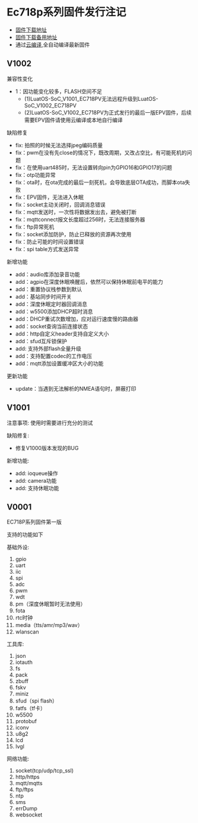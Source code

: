# Ec718p系列固件发行注记

* [固件下载地址](https://gitee.com/openLuat/LuatOS/releases)
* [固件下载备用地址](https://pan.air32.cn/s/DJTr?path=%2F)
* 通过[云编译](https://wiki.luatos.com/develop/compile/Cloud_compilation.html),全自动编译最新固件


## V1002
兼容性变化
* 1：因功能变化较多，FLASH空间不足
    * (1)LuatOS-SoC_V1001_EC718PV无法远程升级到LuatOS-SoC_V1002_EC718PV
    * (2)LuatOS-SoC_V1002_EC718PV为正式发行的最后一版EPV固件，后续需要EPV固件请使用云编译或本地自行编译


缺陷修复
* fix: 拍照的时候无法选择jpeg编码质量
* fix：pwm在没有先close的情况下，既改周期，又改占空比，有可能死机的问题
* fix：在使用uart485时，无法设置转向pin为GPIO16和GPIO17的问题
* fix：otp功能异常
* fix：ota时，在ota完成的最后一刻死机，会导致底层OTA成功，而脚本ota失败
* fix：EPV固件，无法进入休眠
* fix：socket主动关闭时，回调消息错误
* fix：mqtt发送时，一次性将数据发出去，避免被打断
* fix：mqttconnect报文长度超过256时，无法连接服务器
* fix：ftp异常死机
* fix：socket添加防护，防止已释放的资源再次使用
* fix：防止可能的时间设置错误
* fix：spi table方式发送异常


新增功能
* add：audio库添加录音功能
* add：agpio在深度休眠唤醒后，依然可以保持休眠前电平的能力
* add：重置协议栈参数到默认
* add：基站同步时间开关
* add：深度休眠定时器回调消息
* add：w5500添加DHCP超时消息
* add：DHCP重试次数增加，应对运行速度慢的路由器
* add：socket查询当前连接状态
* add：http自定义header支持自定义大小
* add：sfud互斥锁保护
* add: 支持外部flash全量升级
* add：支持配置codec的工作电压
* add：mqtt添加设置缓冲区大小的功能

更新功能
* update：当遇到无法解析的NMEA语句时，屏蔽打印



## V1001

注意事项:
使用时需要进行充分的测试


缺陷修复:
* 修复V1000版本发现的BUG

新增功能:
* add: ioqueue操作
* add: camera功能
* add: 支持休眠功能


## V0001

EC718P系列固件第一版

支持的功能如下

基础外设:

1. gpio
2. uart
3. iic
4. spi
5. adc
6. pwm
7. wdt
8. pm（深度休眠暂时无法使用）
9. fota
10. rtc时钟
11. media（tts/amr/mp3/wav）
12. wlanscan

工具库:

1. json
2. iotauth
3. fs
4. pack
5. zbuff
7. fskv
8. miniz
9. sfud（spi flash）
10. fatfs（tf卡）
11. w5500
12. protobuf
13. iconv
14. u8g2
15. lcd
16. lvgl

网络功能:

1. socket(tcp/udp/tcp_ssl)
2. http/https
3. mqtt/mqtts
4. ftp/ftps
5. ntp
6. sms
7. errDump
8. websocket
